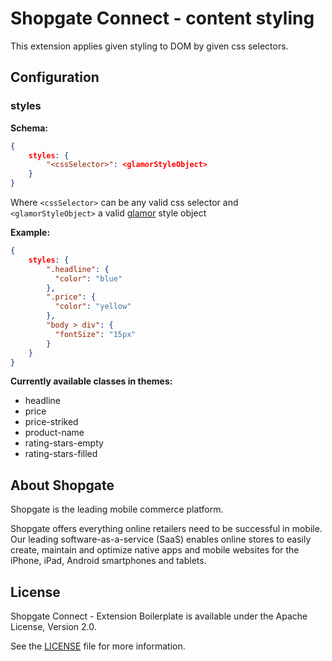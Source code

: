 # Shopgate Connect - content styling

This extension applies given styling to DOM by given css selectors.

## Configuration
### styles
**Schema:**
```json
{
    styles: {
        "<cssSelector>": <glamorStyleObject>
    }
}
```
Where `<cssSelector>` can be any valid css selector and `<glamorStyleObject>` a valid [glamor](https://github.com/threepointone/glamor/blob/master/docs/howto.md) style object

**Example:**
```json
{
    styles: {
        ".headline": {
          "color": "blue"
        },
        ".price": {
          "color": "yellow"
        },
        "body > div": {
          "fontSize": "15px"
        }
    }
}
```

**Currently available classes in themes:**
- headline
- price
- price-striked
- product-name
- rating-stars-empty
- rating-stars-filled

## About Shopgate

Shopgate is the leading mobile commerce platform.

Shopgate offers everything online retailers need to be successful in mobile. Our leading
software-as-a-service (SaaS) enables online stores to easily create, maintain and optimize native
apps and mobile websites for the iPhone, iPad, Android smartphones and tablets.

## License

Shopgate Connect - Extension Boilerplate is available under the Apache License, Version 2.0.

See the [LICENSE](./LICENSE) file for more information.

